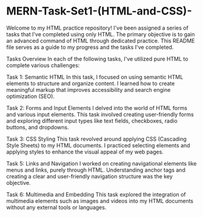 # MERN-Task-Set1-(HTML-and-CSS)-

Welcome to my HTML practice repository! I've been assigned a series of tasks that I've completed using only HTML. The primary objective is to gain an advanced command of HTML through dedicated practice. This README file serves as a guide to my progress and the tasks I've completed.

Tasks Overview
In each of the following tasks, I've utilized pure HTML to complete various challenges:

Task 1: Semantic HTML
In this task, I focused on using semantic HTML elements to structure and organize content. I learned how to create meaningful markup that improves accessibility and search engine optimization (SEO).

Task 2: Forms and Input Elements
I delved into the world of HTML forms and various input elements. This task involved creating user-friendly forms and exploring different input types like text fields, checkboxes, radio buttons, and dropdowns.

Task 3: CSS Styling
This task revolved around applying CSS (Cascading Style Sheets) to my HTML documents. I practiced selecting elements and applying styles to enhance the visual appeal of my web pages.

Task 5: Links and Navigation
I worked on creating navigational elements like menus and links, purely through HTML. Understanding anchor tags and creating a clear and user-friendly navigation structure was the key objective.

Task 6: Multimedia and Embedding
This task explored the integration of multimedia elements such as images and videos into my HTML documents without any external tools or languages.
